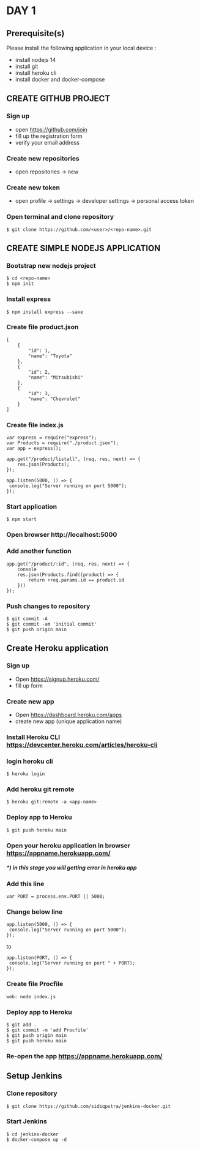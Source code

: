 # DAY 1

## Prerequisite(s)

Please install the following application in your local device :

- install nodejs 14
- install git
- install heroku cli
- install docker and docker-compose

## CREATE GITHUB PROJECT

### Sign up
  - open https://github.com/join
  - fill up the registration form
  - verify your email address

### Create new repositories
  - open repositories -> new

### Create new token
  - open profile -> settings -> developer settings -> personal access token

### Open terminal and clone repository
```
$ git clone https://github.com/<user>/<repo-name>.git
```

## CREATE SIMPLE NODEJS APPLICATION

### Bootstrap new nodejs project
```
$ cd <repo-name>
$ npm init
```
### Install express
```
$ npm install express --save
```
### Create file product.json
```
[
    {
        "id": 1,
        "name": "Toyota"
    },
    {
        "id": 2,
        "name": "Mitsubishi"
    },
    {
        "id": 3,
        "name": "Chevrolet"
    }
]
```
### Create file index.js
```
var express = require("express");
var Products = require("./product.json");
var app = express();

app.get("/product/listall", (req, res, next) => {
    res.json(Products);
});

app.listen(5000, () => {
 console.log("Server running on port 5000");
});
```
### Start application
```
$ npm start
```
### Open browser http://localhost:5000
### Add another function
```
app.get("/product/:id", (req, res, next) => {
    console
    res.json(Products.find((product) => {
        return +req.params.id == product.id
    }))
});
```
### Push changes to repository
```
$ git commit -A
$ git commit -am 'initial commit'
$ git push origin main
```

## Create Heroku application
### Sign up
- Open https://signup.heroku.com/
- fill up form
### Create new app
- Open https://dashboard.heroku.com/apps
- create new app (unique application name)
### Install Heroku CLI https://devcenter.heroku.com/articles/heroku-cli
### login heroku cli
```
$ heroku login
```
### Add heroku git remote
```
$ heroku git:remote -a <app-name>
```
### Deploy app to Heroku
```
$ git push heroku main
```
### Open your heroku application in browser https://appname.herokuapp.com/
##### *) in this stage you will getting error in heroku app

### Add this line
```
var PORT = process.env.PORT || 5000;
```
### Change below line
```
app.listen(5000, () => {
 console.log("Server running on port 5000");
});
```
to 
```
app.listen(PORT, () => {
 console.log("Server running on port " + PORT);
});
```
### Create file Procfile
```
web: node index.js
```
### Deploy app to Heroku
```
$ git add .
$ git commit -m 'add Procfile'
$ git push origin main
$ git push heroku main
```
### Re-open the app https://appname.herokuapp.com/

## Setup Jenkins
### Clone repository
```
$ git clone https://github.com/sidiqputra/jenkins-docker.git
```
### Start Jenkins
```
$ cd jenkins-docker
$ docker-compose up -d
```